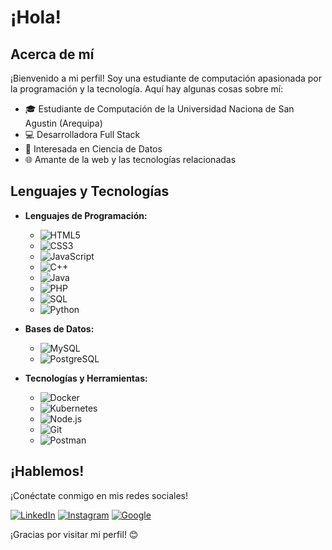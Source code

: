 # ¡Hola!

## Acerca de mí

¡Bienvenido a mi perfil! Soy una estudiante de computación apasionada por la programación y la tecnología. Aquí hay algunas cosas sobre mí:

- 🎓 Estudiante de Computación de la Universidad Naciona de San Agustin (Arequipa)
- 💻 Desarrolladora Full Stack
- 🤔 Interesada en Ciencia de Datos
- 🌐 Amante de la web y las tecnologías relacionadas

## Lenguajes y Tecnologías

- **Lenguajes de Programación:**
  - ![HTML5](https://img.shields.io/badge/-HTML5-E34F26?style=flat&logo=html5&logoColor=white)
  - ![CSS3](https://img.shields.io/badge/-CSS3-1572B6?style=flat&logo=css3&logoColor=white)
  - ![JavaScript](https://img.shields.io/badge/-JavaScript-F7DF1E?style=flat&logo=javascript&logoColor=black)
  - ![C++](https://img.shields.io/badge/-C++-00599C?style=flat&logo=c%2B%2B&logoColor=white)
  - ![Java](https://img.shields.io/badge/-Java-007396?style=flat&logo=java&logoColor=white)
  - ![PHP](https://img.shields.io/badge/-PHP-777BB4?style=flat&logo=php&logoColor=white)
  - ![SQL](https://img.shields.io/badge/-SQL-4479A1?style=flat&logo=postgresql&logoColor=white)
  - ![Python](https://img.shields.io/badge/-Python-3776AB?style=flat&logo=python&logoColor=white)

- **Bases de Datos:**
  - ![MySQL](https://img.shields.io/badge/-MySQL-4479A1?style=flat&logo=mysql&logoColor=white)
  - ![PostgreSQL](https://img.shields.io/badge/-PostgreSQL-336791?style=flat&logo=postgresql&logoColor=white)

- **Tecnologías y Herramientas:**
  - ![Docker](https://img.shields.io/badge/-Docker-2496ED?style=flat&logo=docker&logoColor=white)
  - ![Kubernetes](https://img.shields.io/badge/-Kubernetes-326CE5?style=flat&logo=kubernetes&logoColor=white)
  - ![Node.js](https://img.shields.io/badge/-Node.js-339933?style=flat&logo=node.js&logoColor=white)
  - ![Git](https://img.shields.io/badge/-Git-F05032?style=flat&logo=git&logoColor=white)
  - ![Postman](https://img.shields.io/badge/-Postman-FF6C37?style=flat&logo=postman&logoColor=white)

## ¡Hablemos!

¡Conéctate conmigo en mis redes sociales!

[![LinkedIn](https://img.shields.io/badge/-LinkedIn-0077B5?style=flat&logo=linkedin&logoColor=white)]([https://www.linkedin.com/in/tu_nombre](https://www.linkedin.com/in/solange-aracely-romero-chac%C3%B3n-2ba7a8244/))
[![Instagram](https://img.shields.io/badge/-Instagram-E4405F?style=flat&logo=instagram&logoColor=white)]([https://www.instagram.com/tu_usuario](https://instagram.com/solange_4444?igshid=OGQ5ZDc2ODk2ZA==))
[![Google](https://img.shields.io/badge/-Google-4285F4?style=flat&logo=google&logoColor=white)](mailto:romerosol884@gmail.com)

¡Gracias por visitar mi perfil! 😊

